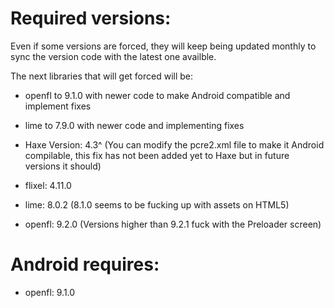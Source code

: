 # Required versions:

Even if some versions are forced, they will keep being updated monthly to sync the version code with the latest one availble.

The next libraries that will get forced will be:
- openfl to 9.1.0 with newer code to make Android compatible and implement fixes
- lime to 7.9.0 with newer code and implementing fixes

- Haxe Version: 4.3^ (You can modify the pcre2.xml file to make it Android compilable, this fix has not been added yet to Haxe but in future versions it should)
- flixel: 4.11.0
- lime: 8.0.2 (8.1.0 seems to be fucking up with assets on HTML5)
- openfl: 9.2.0 (Versions higher than 9.2.1 fuck with the Preloader screen)


# Android requires:
- openfl: 9.1.0